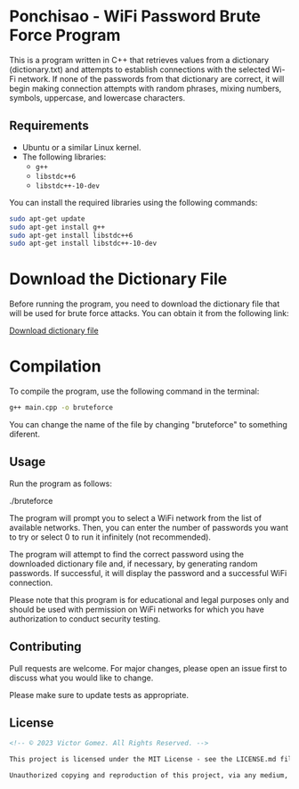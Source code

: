 # Ponchisao - WiFi Password Brute Force Program

This is a program written in C++ that retrieves values from a dictionary (dictionary.txt) and attempts to establish connections with the selected Wi-Fi network. If none of the passwords from that dictionary are correct, it will begin making connection attempts with random phrases, mixing numbers, symbols, uppercase, and lowercase characters.

## Requirements

- Ubuntu or a similar Linux kernel.
- The following libraries:
  - `g++`
  - `libstdc++6`
  - `libstdc++-10-dev`

You can install the required libraries using the following commands:

```bash
sudo apt-get update
sudo apt-get install g++
sudo apt-get install libstdc++6
sudo apt-get install libstdc++-10-dev
```

# Download the Dictionary File

Before running the program, you need to download the dictionary file that will be used for brute force attacks. You can obtain it from the following link:

[Download dictionary file](https://ponchisao326.cf/downloads/dictionary.zip)

# Compilation

To compile the program, use the following command in the terminal:

```bash
g++ main.cpp -o bruteforce
```
You can change the name of the file by changing "bruteforce" to something diferent.

## Usage

Run the program as follows:

./bruteforce

The program will prompt you to select a WiFi network from the list of available networks. Then, you can enter the number of passwords you want to try or select 0 to run it infinitely (not recommended).

The program will attempt to find the correct password using the downloaded dictionary file and, if necessary, by generating random passwords. If successful, it will display the password and a successful WiFi connection.

Please note that this program is for educational and legal purposes only and should be used with permission on WiFi networks for which you have authorization to conduct security testing.

## Contributing

Pull requests are welcome. For major changes, please open an issue first
to discuss what you would like to change.

Please make sure to update tests as appropriate.

## License

```markdown
<!-- © 2023 Victor Gomez. All Rights Reserved. -->

This project is licensed under the MIT License - see the LICENSE.md file for details.

Unauthorized copying and reproduction of this project, via any medium, is strictly prohibited, unless explicitly permitted by Victor Gomez.
